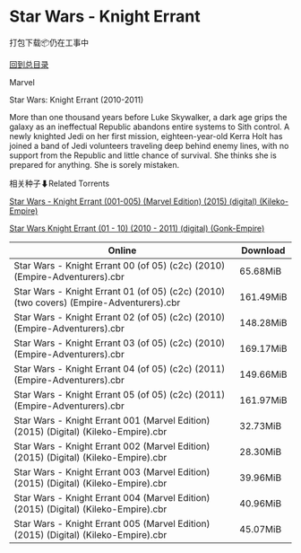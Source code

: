 # Star Wars - Knight Errant

打包下载📦仍在工事中

[回到总目录](/Catalogs.md)

Marvel

Star Wars: Knight Errant (2010-2011)

More than one thousand years before Luke Skywalker, a dark age grips the galaxy as an ineffectual Republic abandons entire systems to Sith control. A newly knighted Jedi on her first mission, eighteen-year-old Kerra Holt has joined a band of Jedi volunteers traveling deep behind enemy lines, with no support from the Republic and little chance of survival. She thinks she is prepared for anything. She is sorely mistaken.





相关种子⬇Related Torrents

[Star Wars - Knight Errant (001-005) (Marvel Edition) (2015) (digital) (Kileko-Empire)](https://github.com/alicewish/markdown/blob/master/torrent/Star-Wars---Knight-Errant--001-005---Marvel-Edition---2015---digital---Kileko-Empire.md)

[Star Wars Knight Errant (01 - 10) (2010 - 2011) (digital) (Gonk-Empire)](https://github.com/alicewish/markdown/blob/master/torrent/Star-Wars-Knight-Errant--01---10---2010---2011---digital---Gonk-Empire.md)

Online | Download
--- | ---
Star Wars - Knight Errant 00 (of 05) (c2c) (2010) (Empire-Adventurers).cbr | 65.68MiB
Star Wars - Knight Errant 01 (of 05) (c2c) (2010) (two covers) (Empire-Adventurers).cbr | 161.49MiB
Star Wars - Knight Errant 02 (of 05) (c2c) (2010) (Empire-Adventurers).cbr | 148.28MiB
Star Wars - Knight Errant 03 (of 05) (c2c) (2010) (Empire-Adventurers).cbr | 169.17MiB
Star Wars - Knight Errant 04 (of 05) (c2c) (2011) (Empire-Adventurers).cbr | 149.66MiB
Star Wars - Knight Errant 05 (of 05) (c2c) (2011) (Empire-Adventurers).cbr | 161.97MiB
Star Wars - Knight Errant 001 (Marvel Edition) (2015) (Digital) (Kileko-Empire).cbr | 32.73MiB
Star Wars - Knight Errant 002 (Marvel Edition) (2015) (Digital) (Kileko-Empire).cbr | 28.30MiB
Star Wars - Knight Errant 003 (Marvel Edition) (2015) (Digital) (Kileko-Empire).cbr | 39.96MiB
Star Wars - Knight Errant 004 (Marvel Edition) (2015) (Digital) (Kileko-Empire).cbr | 40.96MiB
Star Wars - Knight Errant 005 (Marvel Edition) (2015) (Digital) (Kileko-Empire).cbr | 45.07MiB